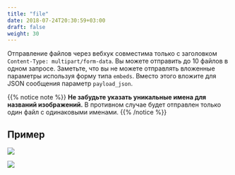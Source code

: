 ```yaml
---
title: "file"
date: 2018-07-24T20:30:59+03:00
draft: false
weight: 30
---
```

Отправление файлов через вебхук совместима только с заголовком `Content-Type: multipart/form-data`. Вы можете отправить до 10 файлов в одном запросе. Заметьте, что вы не можете отправлять вложенные параметры используя форму типа `embeds`. Вместо этого вложите для JSON сообщения параметр `payload_json`.

{{% notice note %}}
**Не забудьте указать уникальные имена для названий изображений.** В противном случае будет отправлен только один файл с одинаковыми именами.
{{% /notice %}}

## Пример

![](../img/file_1.png)

![](../img/file_2.png)
